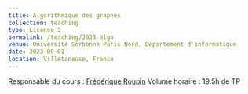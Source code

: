 ```yaml
---
title: Algorithmique des graphes
collection: teaching
type: Licence 3
permalink: /teaching/2023-algo
venue: Université Sorbonne Paris Nord, Département d'informatique
date: 2023-09-01
location: Villetaneuse, France
---
```

Responsable du cours : [Frédérique Roupin](https://lipn.univ-paris13.fr/~roupin/)
Volume horaire : 19.5h de TP